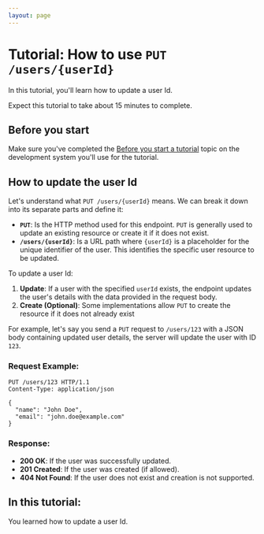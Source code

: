 ```yaml
---
layout: page
---
```


# Tutorial: How to use `PUT /users/{userId}`  

In this tutorial, you'll learn how to update a user Id.

Expect this tutorial to take about 15 minutes to complete.

## Before you start

Make sure you've completed the [Before you start a tutorial](../before-you-start-a-tutorial.md) topic on the development system you'll use for the tutorial.

## How to update the user Id

Let's understand what `PUT /users/{userId}` means. We can break it down into its separate parts and define it: 

- **`PUT`**: Is the HTTP method used for this endpoint. `PUT` is generally used to update an existing resource or create it if it does not exist.
- **`/users/{userId}`**: Is a URL path where `{userId}` is a placeholder for the unique identifier of the user. This identifies the specific user resource to be updated.


To update a user Id:

1. **Update**: If a user with the specified `userId` exists, the endpoint updates the user's details with the data provided in the request body.
2. **Create (Optional)**: Some implementations allow `PUT` to create the resource if it does not already exist

For example, let's say you send a `PUT` request to `/users/123` with a JSON body containing updated user details, the server will update the user with ID `123`.

### Request Example:
      
```http
PUT /users/123 HTTP/1.1
Content-Type: application/json

{
  "name": "John Doe",
  "email": "john.doe@example.com"
}
```

### Response:
- **200 OK**: If the user was successfully updated.
- **201 Created**: If the user was created (if allowed).
- **404 Not Found**: If the user does not exist and creation is not supported.

## In this tutorial:

You learned how to update a user Id.